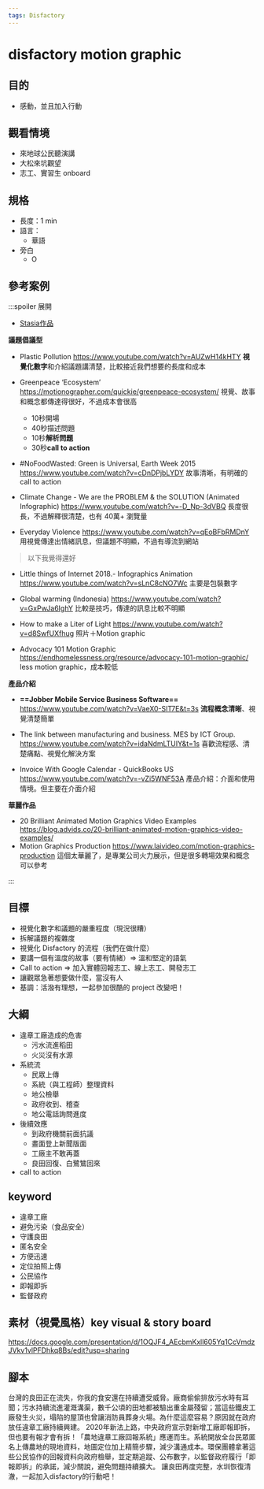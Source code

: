 ```yaml
---
tags: Disfactory
---
```


# disfactory motion graphic
## 目的
- 感動，並且加入行動

## 觀看情境
- 來地球公民聽演講
- 大松來坑觀望
- 志工、實習生 onboard

## 規格
- 長度：1 min
- 語言：
    - 華語
- 旁白
    - O

## 參考案例
:::spoiler 展開
- [Stasia作品](https://www.youtube.com/watch?v=6Vxdw-nZAzE)

**議題倡議型**
- Plastic Pollution
https://www.youtube.com/watch?v=AUZwH14kHTY
**視覺化數字**和介紹議題講清楚，比較接近我們想要的長度和成本

- Greenpeace ‘Ecosystem’
https://motionographer.com/quickie/greenpeace-ecosystem/
視覺、故事和概念都傳達得很好，不過成本會很高
    - 10秒開場
    - 40秒描述問題
    - 10秒**解析問題**
    - 30秒**call to action**

- #NoFoodWasted: Green is Universal, Earth Week 2015
https://www.youtube.com/watch?v=cDnDPjbLYDY
故事清晰，有明確的 call to action

- Climate Change - We are the PROBLEM & the SOLUTION (Animated Infographic)
https://www.youtube.com/watch?v=-D_Np-3dVBQ
長度很長，不過解釋很清楚，也有 40萬+ 瀏覽量

- Everyday Violence
https://www.youtube.com/watch?v=qEoBFbRMDnY
用視覺傳達出情緒訊息，但議題不明顯，不過有導流到網站

> 以下我覺得還好

- Little things of Internet 2018.- Infographics Animation
https://www.youtube.com/watch?v=sLnC8cNO7Wc
主要是包裝數字

- Global warming (Indonesia)
https://www.youtube.com/watch?v=GxPwJa6IghY
比較是技巧，傳達的訊息比較不明顯

- How to make a Liter of Light
https://www.youtube.com/watch?v=d8SwfUXfhug
照片＋Motion graphic

- Advocacy 101 Motion Graphic 
https://endhomelessness.org/resource/advocacy-101-motion-graphic/
less motion graphic，成本較低

**產品介紹**

- **==Jobber Mobile Service Business Software==**
https://www.youtube.com/watch?v=VaeX0-SlT7E&t=3s
**流程概念清晰**、視覺清楚簡單

- The link between manufacturing and business. MES by ICT Group.
https://www.youtube.com/watch?v=idaNdmLTUIY&t=1s
喜歡流程感、清楚痛點、視覺化解決方案

- Invoice With Google Calendar - QuickBooks US
https://www.youtube.com/watch?v=-vZi5WNF53A
產品介紹：介面和使用情境。但主要在介面介紹

**華麗作品**
- 20 Brilliant Animated Motion Graphics Video Examples
https://blog.advids.co/20-brilliant-animated-motion-graphics-video-examples/
- Motion Graphics Production
https://www.laivideo.com/motion-graphics-production
這個太華麗了，是專業公司火力展示，但是很多轉場效果和概念可以參考

:::

## 目標
- 視覺化數字和議題的嚴重程度（現況很糟）
- 拆解議題的複雜度
- 視覺化 Disfactory 的流程（我們在做什麼）
- 要講一個有溫度的故事（要有情緒）=> 溫和堅定的語氣
- Call to action => 加入實體回報志工、線上志工、開發志工
- 讓觀眾急著想要做什麼，當沒有人
- 基調：活潑有理想，一起參加很酷的 project 改變吧！

## 大綱
- 違章工廠造成的危害
    - 污水流進稻田
    - 火災沒有水源
- 系統流
    - 民眾上傳
    - 系統（與工程師）整理資料
    - 地公檢舉
    - 政府收到、稽查
    - 地公電話詢問進度
- 後續效應
    - 到政府機關前面抗議
    - 畫面登上新聞版面
    - 工廠主不敢再蓋
    - 良田回復、白鷺鷥回來
- call to action

## keyword
- 違章工廠
- 避免污染（食品安全）
- 守護良田
- 匿名安全
- 方便迅速
- 定位拍照上傳
- 公民協作
- 即報即拆
- 監督政府

## 素材（視覺風格）key visual & story board
https://docs.google.com/presentation/d/1OQJF4_AEcbmKxll605Yq1CcVmdzJVkv1vlPFDhkq8Bs/edit?usp=sharing

## 腳本
台灣的良田正在流失，你我的食安還在持續遭受威脅。廠商偷偷排放污水時有耳聞；污水持續流進灌溉溝渠，數千公頃的田地都被驗出重金屬殘留；當這些鐵皮工廠發生火災，塌陷的屋頂也曾讓消防員葬身火場。為什麼這麼容易？原因就在政府放任違章工廠持續興建。
2020年新法上路，中央政府宣示對新增工廠即報即拆，但也要有報才會有拆！「農地違章工廠回報系統」應運而生。系統開放全台民眾匿名上傳農地的現地資料，地圖定位加上精簡步驟，減少溝通成本。環保團體拿著這些公民協作的回報資料向政府檢舉，並定期追蹤、公布數字，以監督政府履行「即報即拆」的承諾，減少關說，避免問題持續擴大。
讓良田再度完整，水圳恢復清澈，一起加入disfactory的行動吧！



